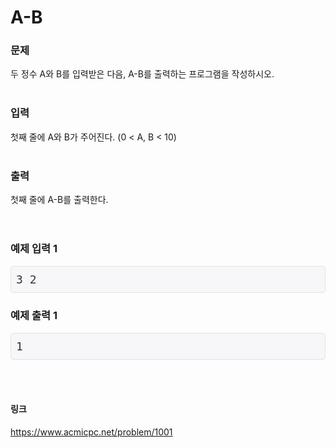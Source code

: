# A-B 

### 문제
두 정수 A와 B를 입력받은 다음, A-B를 출력하는 프로그램을 작성하시오.
<br></br>

### 입력
첫째 줄에 A와 B가 주어진다. (0 < A, B < 10)
<br></br>

### 출력
첫째 줄에 A-B를 출력한다.
<br></br>
#

### 예제 입력 1
<pre class="sampledata" id="sample-output-1" style="background-color: #f7f7f9; border-radius: 5px; border: 1px solid rgb(225, 225, 232); box-sizing: border-box; color: #333333; font-family: Menlo, Monaco, &quot;Source Code Pro&quot;, consolas, monospace; font-size: 18px; line-height: 1.42857; margin-bottom: 10px; margin-top: 0px; overflow-wrap: normal; overflow: scroll auto; padding: 8px; word-break: normal;">3 2</pre>

### 예제 출력 1
<pre class="sampledata" id="sample-output-1" style="background-color: #f7f7f9; border-radius: 5px; border: 1px solid rgb(225, 225, 232); box-sizing: border-box; color: #333333; font-family: Menlo, Monaco, &quot;Source Code Pro&quot;, consolas, monospace; font-size: 18px; line-height: 1.42857; margin-bottom: 10px; margin-top: 0px; overflow-wrap: normal; overflow: scroll auto; padding: 8px; word-break: normal;">1</pre>
<br></br>

#### 링크
https://www.acmicpc.net/problem/1001
